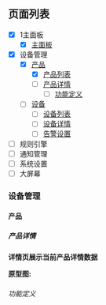 ## 页面列表

- [x] 1主面板
    - [x] [主面板](#主面板)
- [x] 设备管理
    - [x] [产品](#产品)
        - [x] [产品列表](#产品列表)
        - [ ] [产品详情](#产品详情)
            - [ ] [功能定义](#功能定义)
    - [ ] [设备](#设备)
        - [ ] [设备列表](#设备列表)
        - [ ] [设备详情](#设备详情)
        - [ ] [告警设置](#告警设置)
- [ ] 规则引擎
- [ ] 通知管理
- [ ] 系统设置
- [ ] 大屏幕

### 设备管理

#### 产品


##### 产品详情

**详情页展示当前产品详情数据**  

**原型图:**  

###### 功能定义